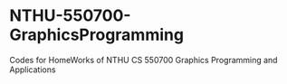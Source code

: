 # NTHU-550700-GraphicsProgramming

Codes for HomeWorks of NTHU CS 550700 Graphics Programming and Applications
